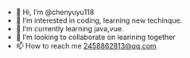 - 👋 Hi, I’m @chenyuyu118
- 👀 I’m interested in coding, learning new techinque.
- 🌱 I’m currently learning java,vue.
- 💞️ I’m looking to collaborate on learining together
- 📫 How to reach me 2458862813@qq.com

<!---
chenyuyu118/chenyuyu118 is a ✨ special ✨ repository because its `README.md` (this file) appears on your GitHub profile.
You can click the Preview link to take a look at your changes.
--->
